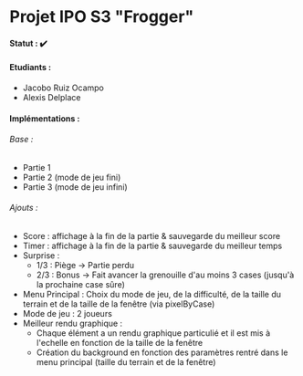 # Projet IPO S3 "Frogger"

#### Statut : :heavy_check_mark:

#### Etudiants :

* Jacobo Ruiz Ocampo
* Alexis Delplace

#### Implémentations :

###### Base :

* Partie 1
* Partie 2 (mode de jeu fini)
* Partie 3 (mode de jeu infini)

###### Ajouts :

* Score : affichage à la fin de la partie & sauvegarde du meilleur score
* Timer : affichage à la fin de la partie & sauvegarde du meilleur temps
* Surprise :
   * 1/3 : Piège → Partie perdu
   * 2/3 : Bonus → Fait avancer la grenouille d'au moins 3 cases (jusqu'à la prochaine case sûre)
* Menu Principal : Choix du mode de jeu, de la difficulté, de la taille du terrain et de la taille de la fenêtre (via pixelByCase)
* Mode de jeu : 2 joueurs
* Meilleur rendu graphique :
   * Chaque élément a un rendu graphique particulié et il est mis à l'echelle en fonction de la taille de la fenêtre
   * Création du background en fonction des paramètres rentré dans le menu principal (taille du terrain et de la fenêtre)
